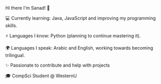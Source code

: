 Hi there I'm Sanad! 👋

💻 Currently learning: Java, JavaScript and improving my programming skills.

⚡ Languages I know: Python (planning to continue mastering it).

🌍 Languages I speak: Arabic and English, working towards becoming trilingual.

✨ Passionate to contribute and help with projects

🎓 CompSci Student @ WesternU
